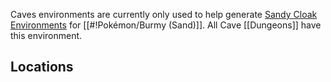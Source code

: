 Caves environments are currently only used to help generate [Sandy Cloak Environments](#!Environments/Sandy_Cloak) for [[#!Pokémon/Burmy (Sand)]]. All Cave [[Dungeons]] have this environment.

## Locations
